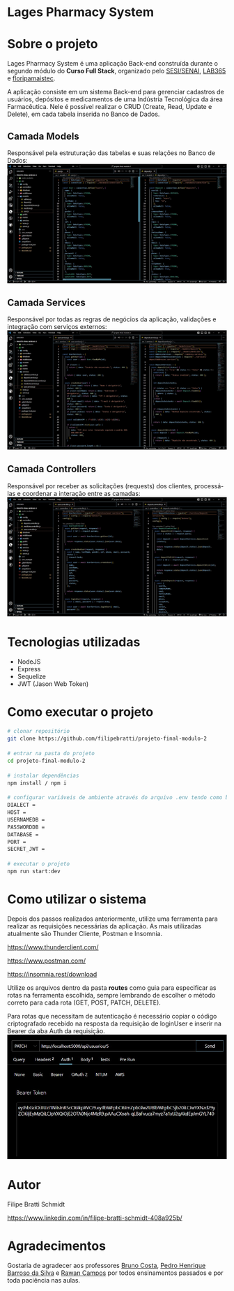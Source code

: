 # Lages Pharmacy System 
# Sobre o projeto

Lages Pharmacy System é uma aplicação Back-end construída durante o segundo módulo do **Curso Full Stack**, organizado pelo [SESI/SENAI](https://cursos.sesisenai.org.br/ "Site do SESI/SENAI"), [LAB365](https://lab365.tech/ "Site do LAB365") e [floripamaistec](https://floripamaistec.pmf.sc.gov.br/ "Site do floripamaistec").

A aplicação consiste em um sistema Back-end para gerenciar cadastros de usuários, depósitos e medicamentos de uma Indústria Tecnológica da área Farmacêutica. Nele é possível realizar o CRUD (Create, Read, Update e Delete), em cada tabela inserida no Banco de Dados.

## Camada Models 
Responsável pela estruturação das tabelas e suas relações no Banco de Dados:
![Camada Models](./src/public/camada_models.jpg) 
## Camada Services
Responsável por todas as regras de negócios da aplicação, validações e integração com serviços externos:
![Camada Services](./src/public/camada_services.jpg)
## Camada Controllers
Responsável por receber as solicitações (requests) dos clientes, processá-las e coordenar a interação entre as camadas: 
![Camada Controllers](./src/public/camada_controllers.jpg)

# Tecnologias utilizadas
- NodeJS
- Express
- Sequelize
- JWT (Jason Web Token)
# Como executar o projeto
```bash
# clonar repositório
git clone https://github.com/filipebratti/projeto-final-modulo-2

# entrar na pasta do projeto
cd projeto-final-modulo-2

# instalar dependências
npm install / npm i

# configurar variáveis de ambiente através do arquivo .env tendo como base o arquivo .env_example:
DIALECT = 
HOST = 
USERNAMEDB = 
PASSWORDDB = 
DATABASE = 
PORT = 
SECRET_JWT = 

# executar o projeto
npm run start:dev
```
# Como utilizar o sistema

Depois dos passos realizados anteriormente, utilize uma ferramenta para realizar as requisições necessárias da aplicação. As mais utilizadas atualmente são Thunder Cliente, Postman e Insomnia.

https://www.thunderclient.com/

https://www.postman.com/

https://insomnia.rest/download

Utilize os arquivos dentro da pasta **routes** como guia para especificar as rotas na ferramenta escolhida, sempre lembrando de escolher o método correto para cada rota (GET, POST, PATCH, DELETE).

Para rotas que necessitam de autenticação é necessário copiar o código criptografado recebido na resposta da requisição de loginUser e inserir na Bearer da aba Auth da requisição.
![Autenticação](./src/public/autenticacao.jpg)

# Autor

Filipe Bratti Schmidt

https://www.linkedin.com/in/filipe-bratti-schmidt-408a925b/

# Agradecimentos

Gostaria de agradecer aos professores <a href="https://www.linkedin.com/in/bruno-costa-b9b3141a2/">Bruno Costa</a>, <a href="https://www.linkedin.com/in/pedro-h-b-da-silva/">Pedro Henrique Barroso da Silva</a> e <a href="https://www.linkedin.com/in/rawan-hawangledt/">Rawan Campos</a> por todos ensinamentos passados e por toda paciência nas aulas.


